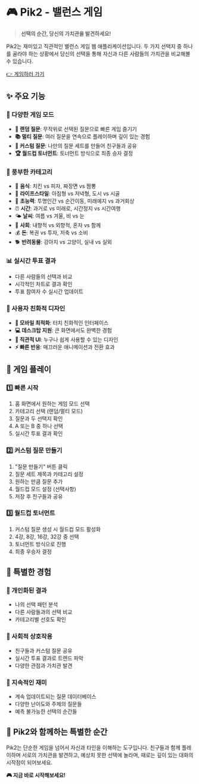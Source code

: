 # 🎮 Pik2 - 밸런스 게임

> **선택의 순간, 당신의 가치관을 발견하세요!**

Pik2는 재미있고 직관적인 밸런스 게임 웹 애플리케이션입니다. 두 가지 선택지 중 하나를 골라야 하는 상황에서 당신의 선택을 통해 자신과 다른 사람들의 가치관을 비교해볼 수 있습니다.

[👉 게임하러 가기](https://pik2.vercel.app/)

## ✨ 주요 기능

### 🎯 다양한 게임 모드

- **🎲 랜덤 질문**: 무작위로 선택된 질문으로 빠른 게임 즐기기
- **📚 멀티 질문**: 여러 질문을 연속으로 플레이하며 깊이 있는 경험
- **🎨 커스텀 질문**: 나만의 질문 세트를 만들어 친구들과 공유
- **🏆 월드컵 토너먼트**: 토너먼트 방식으로 최종 승자 결정

### 🎪 풍부한 카테고리

- 🍕 **음식**: 치킨 vs 피자, 짜장면 vs 짬뽕
- 🌟 **라이프스타일**: 아침형 vs 저녁형, 도시 vs 시골
- 🦸 **초능력**: 투명인간 vs 순간이동, 미래예지 vs 과거회상
- ⏰ **시간**: 과거로 vs 미래로, 시간정지 vs 시간여행
- 🌤️ **날씨**: 여름 vs 겨울, 비 vs 눈
- 👥 **사회**: 내향적 vs 외향적, 혼자 vs 함께
- 💰 **돈**: 복권 vs 투자, 저축 vs 소비
- 🐕 **반려동물**: 강아지 vs 고양이, 실내 vs 실외

### 📊 실시간 투표 결과

- 다른 사람들의 선택과 비교
- 시각적인 차트로 결과 확인
- 투표 참여자 수 실시간 업데이트

### 🎨 사용자 친화적 디자인

- **📱 모바일 최적화**: 터치 친화적인 인터페이스
- **💻 데스크탑 지원**: 큰 화면에서도 완벽한 경험
- **🎯 직관적 UI**: 누구나 쉽게 사용할 수 있는 디자인
- **⚡ 빠른 반응**: 매끄러운 애니메이션과 전환 효과

## 🚀 게임 플레이

### 1️⃣ 빠른 시작

1. 홈 화면에서 원하는 게임 모드 선택
2. 카테고리 선택 (랜덤/멀티 모드)
3. 질문과 두 선택지 확인
4. A 또는 B 중 하나 선택
5. 실시간 투표 결과 확인

### 2️⃣ 커스텀 질문 만들기

1. "질문 만들기" 버튼 클릭
2. 질문 세트 제목과 카테고리 설정
3. 원하는 만큼 질문 추가
4. 월드컵 모드 설정 (선택사항)
5. 저장 후 친구들과 공유

### 3️⃣ 월드컵 토너먼트

1. 커스텀 질문 생성 시 월드컵 모드 활성화
2. 4강, 8강, 16강, 32강 중 선택
3. 토너먼트 방식으로 진행
4. 최종 우승자 결정

## 🎪 특별한 경험

### 💫 개인화된 결과

- 나의 선택 패턴 분석
- 다른 사람들과의 선택 비교
- 카테고리별 선호도 확인

### 🎯 사회적 상호작용

- 친구들과 커스텀 질문 공유
- 실시간 투표 결과로 트렌드 파악
- 다양한 관점과 가치관 발견

### 🌟 지속적인 재미

- 계속 업데이트되는 질문 데이터베이스
- 다양한 난이도와 주제의 질문들
- 예측 불가능한 선택의 순간들

## 🌈 Pik2와 함께하는 특별한 순간

Pik2는 단순한 게임을 넘어서 자신과 타인을 이해하는 도구입니다. 친구들과 함께 플레이하며 서로의 가치관을 발견하고, 예상치 못한 선택에 놀라며, 때로는 깊이 있는 대화의 시작점이 되어보세요.

**🎮 지금 바로 시작해보세요!**

